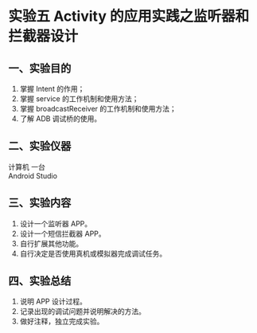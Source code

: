 # 实验五 Activity 的应用实践之监听器和拦截器设计

## 一、实验目的

1. 掌握 Intent 的作用；
2. 掌握 service 的工作机制和使用方法；
3. 掌握 broadcastReceiver 的工作机制和使用方法；
4. 了解 ADB 调试桥的使用。

## 二、实验仪器

计算机 一台  
Android Studio

## 三、实验内容

1. 设计一个监听器 APP。
2. 设计一个短信拦截器 APP。
3. 自行扩展其他功能。
4. 自行决定是否使用真机或模拟器完成调试任务。

## 四、实验总结

1. 说明 APP 设计过程。
2. 记录出现的调试问题并说明解决的方法。
3. 做好注释，独立完成实验。
